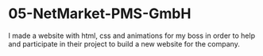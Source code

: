 # 05-NetMarket-PMS-GmbH
I made a website with html, css and animations for my boss in order to help and participate in their project to build a new website for the company.
